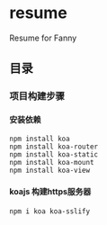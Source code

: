 # resume

Resume for Fanny

## 目录

### 项目构建步骤

#### 安装依赖

```
npm install koa
npm install koa-router
npm install koa-static
npm install koa-mount
npm install koa-view
```

#### koajs 构建https服务器

```
npm i koa koa-sslify
```
